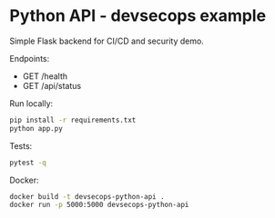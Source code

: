# Python API - devsecops example

Simple Flask backend for CI/CD and security demo.

Endpoints:
- GET /health
- GET /api/status

Run locally:

```bash
pip install -r requirements.txt
python app.py
```

Tests:

```bash
pytest -q
```

Docker:

```bash
docker build -t devsecops-python-api .
docker run -p 5000:5000 devsecops-python-api
```
